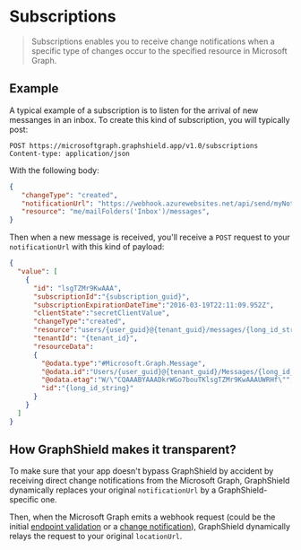 # Subscriptions
> Subscriptions enables you to receive change notifications when a specific type of changes occur to the specified resource in Microsoft Graph.

## Example
A typical example of a subscription is to listen for the arrival of new messanges in an inbox. To create this kind of subscription, you will typically post:
```HTTP
POST https://microsoftgraph.graphshield.app/v1.0/subscriptions
Content-type: application/json
```

With the following body:
```json
{
   "changeType": "created",
   "notificationUrl": "https://webhook.azurewebsites.net/api/send/myNotifyClient",
   "resource": "me/mailFolders('Inbox')/messages",
}
```

Then when a new message is received, you'll receive a `POST` request to your `notificationUrl` with this kind of payload:
```json
{
  "value": [
    {
      "id": "lsgTZMr9KwAAA",
      "subscriptionId":"{subscription_guid}",
      "subscriptionExpirationDateTime":"2016-03-19T22:11:09.952Z",
      "clientState":"secretClientValue",
      "changeType":"created",
      "resource":"users/{user_guid}@{tenant_guid}/messages/{long_id_string}",
      "tenantId": "{tenant_id}",
      "resourceData":
      {
        "@odata.type":"#Microsoft.Graph.Message",
        "@odata.id":"Users/{user_guid}@{tenant_guid}/Messages/{long_id_string}",
        "@odata.etag":"W/\"CQAAABYAAADkrWGo7bouTKlsgTZMr9KwAAAUWRHf\"",
        "id":"{long_id_string}"
      }
    }
  ]
}
```

## How GraphShield makes it transparent?
To make sure that your app doesn't bypass GraphShield by accident by receiving direct change notifications from the Microsoft Graph, GraphShield dynamically replaces your original `notificationUrl` by a GraphShield-specific one.

Then, when the Microsoft Graph emits a webhook request (could be the initial [endpoint validation](https://docs.microsoft.com/en-us/graph/webhooks#notification-endpoint-validation) or a [change notification](https://docs.microsoft.com/en-us/graph/webhooks#change-notifications)), GraphShield dynamically relays the request to your original `locationUrl`.
